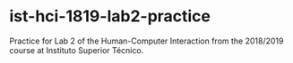# ist-hci-1819-lab2-practice
Practice for Lab 2 of the Human-Computer Interaction from the 2018/2019 course at Instituto Superior Técnico.
